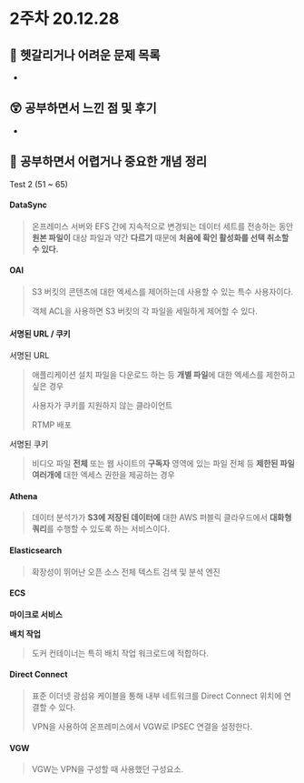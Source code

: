 # 2주차 20.12.28

## 🔮 헷갈리거나 어려운 문제 목록
- 

## 😲 공부하면서 느낀 점 및 후기
- 

## 👻 공부하면서 어렵거나 중요한 개념 정리

Test 2 (51 ~ 65)

#### DataSync

> 온프레미스 서버와 EFS 간에 지속적으로 변경되는 데이터 세트를 전송하는 동안 **원본 파일이** 대상 파일과 약간 **다르기** 때문에 **처음에 확인 활성화를 선택 취소할 수 있다.**



#### OAI 

> S3 버킷의 콘텐츠에 대한 엑세스를 제어하는데 사용할 수 있는 특수 사용자이다.
>
> 객체 ACL을 사용하면 S3 버킷의 각 파일을 세밀하게 제어할 수 있다.



#### 서명된 URL / 쿠키

서명된 URL

> 애플리케이션 설치 파일을 다운로드 하는 등 **개별 파일**에 대한 엑세스를 제한하고 싶은 경우
>
> 사용자가 쿠키를 지원하지 않는 클라이언트
>
> RTMP 배포

서명된 쿠키

> 비디오 파일 **전체** 또는 웹 사이트의 **구독자** 영역에 있는 파일 전체 등 **제한된 파일 여러개에** 대한 엑세스 권한을 제공하는 경우



#### Athena

> 데이터 분석가가 **S3에 저장된 데이터에** 대한 AWS 퍼블릭 클라우드에서 **대화형 쿼리**를 수행할 수 있도록 하는 서비스이다.

#### Elasticsearch

> 확장성이 뛰어난 오픈 소스 전체 텍스트 검색 및 분석 엔진



#### ECS 

**마이크로 서비스**

**배치 작업**

> 도커 컨테이너는 특히 배치 작업 워크로드에 적합하다.



#### Direct Connect

> 표준 이더넷 광섬유 케이블을 통해 내부 네트워크를 Direct Connect 위치에 연결할 수 있다.
>
> VPN을 사용하여 온프레미스에서 VGW로 IPSEC 연결을 설정한다.

#### VGW

> VGW는 VPN을 구성할 때 사용했던 구성요소.
